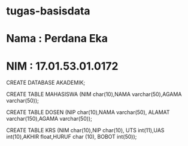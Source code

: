 # tugas-basisdata
# Nama : Perdana Eka
# NIM  : 17.01.53.01.0172 

CREATE DATABASE AKADEMIK;

CREATE TABLE MAHASISWA (NIM char(10),NAMA varchar(50),AGAMA varchar(50));

CREATE  TABLE DOSEN (NIP char(10),NAMA varchar(50), ALAMAT varchar(150),AGAMA varchar(50));

CREATE TABLE KRS (NIM char(10),NIP char(10), UTS int(11),UAS int(10),AKHIR float,HURUF char (10), BOBOT int(50));


